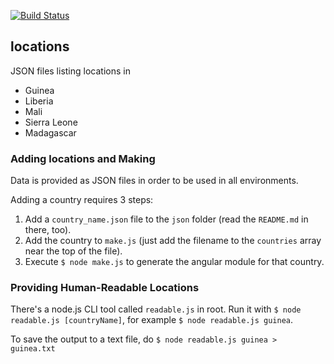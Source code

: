 [![Build Status](https://travis-ci.org/eHealthAfrica/locations.svg?branch=develop)](https://travis-ci.org/eHealthAfrica/locations)

## locations

JSON files listing locations in
- Guinea
- Liberia
- Mali
- Sierra Leone
- Madagascar

### Adding locations and Making

Data is provided as JSON files in order to be used in all
environments.

Adding a country requires 3 steps:

1. Add a `country_name.json` file to the `json` folder
(read the `README.md` in there, too).
2. Add the country to `make.js` (just add the filename to the
`countries` array near the top of the file).
3. Execute `$ node make.js` to generate the angular module
for that country.

### Providing Human-Readable Locations

There's a node.js CLI tool called `readable.js` in root. Run it with `$ node readable.js [countryName]`, for example `$ node readable.js guinea`.

To save the output to a text file, do `$ node readable.js guinea > guinea.txt`
